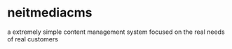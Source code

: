 # neitmediacms
a extremely simple content management system focused on the real needs of real customers
